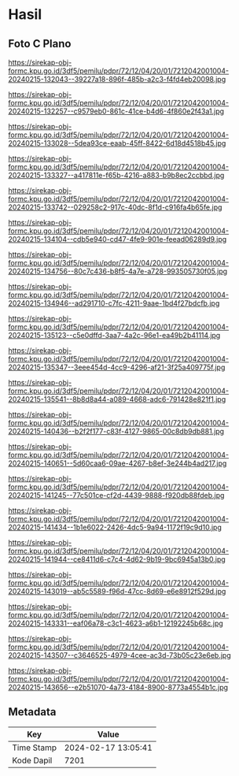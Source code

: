 # Hasil

## Foto C Plano

https://sirekap-obj-formc.kpu.go.id/3df5/pemilu/pdpr/72/12/04/20/01/7212042001004-20240215-132043--39227a18-896f-485b-a2c3-f4fd4eb20098.jpg

https://sirekap-obj-formc.kpu.go.id/3df5/pemilu/pdpr/72/12/04/20/01/7212042001004-20240215-132257--c9579eb0-861c-41ce-b4d6-4f860e2f43a1.jpg

https://sirekap-obj-formc.kpu.go.id/3df5/pemilu/pdpr/72/12/04/20/01/7212042001004-20240215-133028--5dea93ce-eaab-45ff-8422-6d18d4518b45.jpg

https://sirekap-obj-formc.kpu.go.id/3df5/pemilu/pdpr/72/12/04/20/01/7212042001004-20240215-133327--a417811e-f65b-4216-a883-b9b8ec2ccbbd.jpg

https://sirekap-obj-formc.kpu.go.id/3df5/pemilu/pdpr/72/12/04/20/01/7212042001004-20240215-133742--029258c2-917c-40dc-8f1d-c916fa4b65fe.jpg

https://sirekap-obj-formc.kpu.go.id/3df5/pemilu/pdpr/72/12/04/20/01/7212042001004-20240215-134104--cdb5e940-cd47-4fe9-901e-feead06289d9.jpg

https://sirekap-obj-formc.kpu.go.id/3df5/pemilu/pdpr/72/12/04/20/01/7212042001004-20240215-134756--80c7c436-b8f5-4a7e-a728-993505730f05.jpg

https://sirekap-obj-formc.kpu.go.id/3df5/pemilu/pdpr/72/12/04/20/01/7212042001004-20240215-134946--ad291710-c7fc-4211-9aae-1bd4f27bdcfb.jpg

https://sirekap-obj-formc.kpu.go.id/3df5/pemilu/pdpr/72/12/04/20/01/7212042001004-20240215-135123--c5e0dffd-3aa7-4a2c-96e1-ea49b2b41114.jpg

https://sirekap-obj-formc.kpu.go.id/3df5/pemilu/pdpr/72/12/04/20/01/7212042001004-20240215-135347--3eee454d-4cc9-4296-af21-3f25a409775f.jpg

https://sirekap-obj-formc.kpu.go.id/3df5/pemilu/pdpr/72/12/04/20/01/7212042001004-20240215-135541--8b8d8a44-a089-4668-adc6-791428e821f1.jpg

https://sirekap-obj-formc.kpu.go.id/3df5/pemilu/pdpr/72/12/04/20/01/7212042001004-20240215-140436--b2f2f177-c83f-4127-9865-00c8db9db881.jpg

https://sirekap-obj-formc.kpu.go.id/3df5/pemilu/pdpr/72/12/04/20/01/7212042001004-20240215-140651--5d60caa6-09ae-4267-b8ef-3e244b4ad217.jpg

https://sirekap-obj-formc.kpu.go.id/3df5/pemilu/pdpr/72/12/04/20/01/7212042001004-20240215-141245--77c501ce-cf2d-4439-9888-f920db88fdeb.jpg

https://sirekap-obj-formc.kpu.go.id/3df5/pemilu/pdpr/72/12/04/20/01/7212042001004-20240215-141434--1b1e6022-2426-4dc5-9a94-1172f19c9d10.jpg

https://sirekap-obj-formc.kpu.go.id/3df5/pemilu/pdpr/72/12/04/20/01/7212042001004-20240215-141944--ce8411d6-c7c4-4d62-9b19-9bc6945a13b0.jpg

https://sirekap-obj-formc.kpu.go.id/3df5/pemilu/pdpr/72/12/04/20/01/7212042001004-20240215-143019--ab5c5589-f96d-47cc-8d69-e6e8912f529d.jpg

https://sirekap-obj-formc.kpu.go.id/3df5/pemilu/pdpr/72/12/04/20/01/7212042001004-20240215-143331--eaf06a78-c3c1-4623-a6b1-12192245b68c.jpg

https://sirekap-obj-formc.kpu.go.id/3df5/pemilu/pdpr/72/12/04/20/01/7212042001004-20240215-143507--c3646525-4979-4cee-ac3d-73b05c23e6eb.jpg

https://sirekap-obj-formc.kpu.go.id/3df5/pemilu/pdpr/72/12/04/20/01/7212042001004-20240215-143656--e2b51070-4a73-4184-8900-8773a4554b1c.jpg


## Metadata

| Key        | Value               |
| ---------- | ------------------- |
| Time Stamp | 2024-02-17 13:05:41 |
| Kode Dapil | 7201                |



